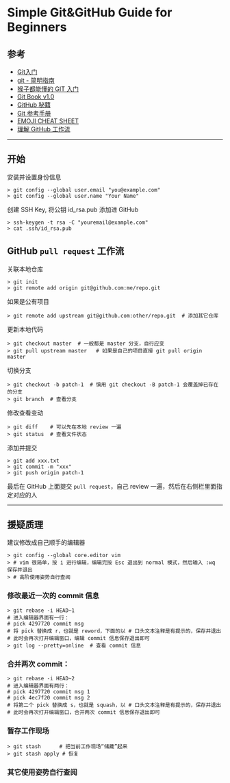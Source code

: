 # Simple Git&GitHub Guide for Beginners

## 参考
 - [Git入门](http://www.liaoxuefeng.com/wiki/0013739516305929606dd18361248578c67b8067c8c017b000/00137396287703354d8c6c01c904c7d9ff056ae23da865a000)
 - [git - 简明指南](http://rogerdudler.github.io/git-guide/index.zh.html)
 - [猴子都能懂的 GIT 入门](http://backlogtool.com/git-guide/cn/)
 - [Git Book v1.0](http://git-scm.com/book/zh/v1)
 - [GitHub 秘籍](http://snowdream86.gitbooks.io/github-cheat-sheet/content/zh/index.html)
 - [Git 参考手册](http://gitref.justjavac.com/)
 - [EMOJI CHEAT SHEET](http://www.emoji-cheat-sheet.com/)
 - [理解 GitHub 工作流](https://guides.github.com/introduction/flow/)

---

## 开始

安装并设置身份信息
```
> git config --global user.email "you@example.com"
> git config --global user.name "Your Name"
```

创建 SSH Key, 将公钥 id_rsa.pub 添加进 GitHub
```
> ssh-keygen -t rsa -C "youremail@example.com"
> cat .ssh/id_rsa.pub
```

## GitHub `pull request` 工作流

关联本地仓库
```
> git init
> git remote add origin git@github.com:me/repo.git
```

如果是公有项目
```
> git remote add upstream git@github.com:other/repo.git  # 添加其它仓库
```

更新本地代码
```
> git checkout master  # 一般都是 master 分支，自行应变
> git pull upstream master   # 如果是自己的项目直接 git pull origin master
```

切换分支
```
> git checkout -b patch-1  # 慎用 git checkout -B patch-1 会覆盖掉已存在的分支
> git branch  # 查看分支
```

修改查看变动
```
> git diff    # 可以先在本地 review 一遍
> git status  # 查看文件状态
```

添加并提交
```
> git add xxx.txt
> git commit -m "xxx"
> git push origin patch-1
```

最后在 GitHub 上面提交 `pull request`，自己 review 一遍，然后在右侧栏里面指定对应的人

---

## 援疑质理

建议修改成自己顺手的编辑器

```
> git config --global core.editor vim
> # vim 很简单，按 i 进行编辑，编辑完按 Esc 退出到 normal 模式，然后输入 :wq 保存并退出
> # 高阶使用姿势自行查阅
```

### 修改最近一次的 commit 信息

```
> git rebase -i HEAD~1
# 进入编辑器界面有一行：
# pick 4297720 commit msg
# 将 pick 替换成 r，也就是 reword，下面的以 # 口头文本注释是有提示的，保存并退出
# 此时会再次打开编辑窗口，编辑 commit 信息保存退出即可
> git log --pretty=online  # 查看 commit 信息
```

### 合并两次 commit：

```
> git rebase -i HEAD~2
# 进入编辑器界面有两行：
# pick 4297720 commit msg 1
# pick 4ec7f20 commit msg 2
# 将第二个 pick 替换成 s，也就是 squash，以 # 口头文本注释是有提示的，保存并退出
# 此时会再次打开编辑窗口，合并两次 commit 信息保存退出即可
```

### 暂存工作现场

```
> git stash      # 把当前工作现场“储藏”起来
> git stash apply # 恢复
```

### 其它使用姿势自行查阅
